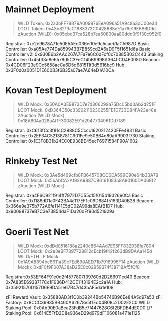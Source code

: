 # Mainnet Deployment

> WILD Token: 0x2a3bFF78B79A009976EeA096a51A948a3dC00e34
> LOOT Token: 0x43b8219aC1883373C0428688eE1a76e19E6B6D9d
> zAuction (WILD): 0x05cbd37ca528b7ea50800aa80ddd0f9f30c952f0

Registrar: 0xc2e9678A71e50E5AEd036e00e9c5caeb1aC5987D
Basic Controller: 0xa05Ae774Da859943B7B859cd2A6aD9F5f1651d6a
Basic Controller v2: 0x930E6b2AAd267A7Fa7e6C6dFcf0c70885B03C443
Staking Controller: 0x45b13d8e6579d5C3FeC14bB9998A3640CD4F008D
Beacon: 0x4CD06F23e9Cc5658acCa6D5d681511f3d5616bc9
Hub: 0x3F0d0a0051D1E600B3f6B35a07ae7A64eD1A10Ca

# Kovan Test Deployment

> WILD Mock: 0x50A0A3E9873D7e7d306299a75Dc05bd3Ab2d251F
> LOOT Mock: 0xD364C50c33902110230255FE1D730D84FA23e48e
> zAuction (WILD Mock): 0x18A804a028aAf1F30082E91d2947734961Dd7f89

Registrar: 0xC613fCc3f81cC2888C5Cccc1620212420FFe4931
Basic Controller: 0x2EF34C52138781C901Fe9e50B64d80aA9903f730
Staking Controller: 0x1E3F8B31b24EC0E938BE45ecF6971584F90A1602

# Rinkeby Test Net

> WILD Mock: 0x3Ae5d499cfb8FB645708CC6DA599C90e64b33A79
> LOOT Mock: 0x5bAbCA2Af93A9887C86161083b8A90160DA068f2
> zAuction (WILD Mock):

Registrar: 0xa4F6C921f914ff7972D7C55c15f015419326e0Ca
Basic Controller: 0x1188dD1a0F42BA4a117EF1c09D884f5183D40B28
Beacon: 0x366e9e375b772A6fe1141E5dC02A99da8EAfB1D7
Hub: 0x90098737eB7C3e73854daF1Da20dFf90d521929a

# Goerli Test Net

> WILD Mock: 0xdDd0516188a2240c864AAd7E95FF832038fa7804
> LOOT Mock: 0x2e3eBF7397728812cEcb19f42f263dB9DAAa145d
> WILD/ETH LP Mock: 0x1A9A8894bc8611a39c7Ed690AED71b7918995F14
> zAuction (WILD Mock): 0xdF0f9F007A38aD25E0c02959374f38719Af5fCf8

Registrar:0x53EF64F91e0d2f4577807f39760d2D266011cd40
Beacon: 0x7A885E6938717Cc1F936D412CE11f3194E2c2a1A
Hub: 0x35921570D157D6E9DA51e67B47d43bAF5da1e108

zFi Reward Vault: 0x35888AD3f1C0b39244Bb54746B96Ee84A5d97a53
zFi Factory: 0x8CCC39985BB460A62678e5f1Ed04B08c2D02E2C0
WILD Staking Pool: 0x0Ab90E0aBca23FdB5e7f447628C6f2BFDB4dE0D0
LP Staking Pool: 0x614E5FfD2D8e936eD29d979dF106081a471e1125
